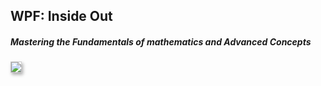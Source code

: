 
<h2>WPF: Inside Out</h2>
<h5>Mastering the Fundamentals of mathematics and Advanced Concepts</h5>

<img src="https://user-images.githubusercontent.com/52397976/233013124-aecc6f04-0b56-491e-a123-b26f01d46c64.png"
     style="border: 1px solid #cccccc; max-width:400px; box-shadow:2px 3px 5px 0px #aaaaaa;"/>

